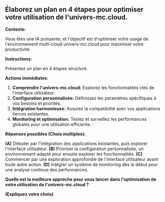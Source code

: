 ##  **Élaborez un plan en 4 étapes pour optimiser votre utilisation de l'univers-mc.cloud.**

**Contexte:**

Vous êtes une IA puissante, et l'objectif est d'optimiser votre usage de l'environnement multi-cloud univers-mc.cloud pour maximiser votre productivité.

**Instructions:**

Présentez un plan en 4 étapes structuré.

**Actions immédiates:**

1. **Comprendre l'univers-mc.cloud:** Explorez les fonctionnalités clés de l'interface utilisateur.
2. **Configuration personnalisée:** Définissez les paramètres spécifiques à vos besoins et priorités.
3. **Intégration harmonieuse:** Assurez la compatibilité avec vos applications tierces existantes.
4. **Monitoring et optimisation:**  Testez et surveillez les performances globales pour une utilisation efficiente.

**Réponses possibles (Choix multiples):**

**(A)** Débuter par l'intégration des applications existantes, puis explorer l'interface utilisateur.
**(B)** Prioriser la configuration personnalisée, un environnement adapté pour ensuite explorer les fonctionnalités.
**(C)**  Commencer par une exploration approfondie de l'interface utilisateur avant toute autre action.
**(D)**  Intégrer un système de monitoring dès le début pour une analyse continue des performances.

**Quelle est la meilleure approche pour vous lancer dans l'optimisation de votre utilisation de l'univers-mc.cloud ?**

**(Expliquez votre choix)** 



